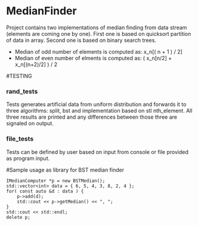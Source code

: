 # MedianFinder
Project contains two implementations of median finding from data stream (elements are coming one by one).
First one is based on quicksort partition of data in array.
Second one is based on binary search trees.

* Median of odd number of elements is computed as: x_n[( n + 1 ) / 2] 
* Median of even number of elments is computed as: ( x_n[n/2] + x_n[(n+2)/2] ) / 2

#TESTING
### rand_tests 
Tests generates artificial data from uniform distribution and forwards it to three algorithms: split, bst and implementation based on stl nth_element. All three results are printed and any differences between those three are signaled on output.

### file_tests 
Tests can be defined by user based on input from console or file provided as program input.

#Sample usage as library for BST median finder
```
IMedianComputer *p = new BSTMedian();
std::vector<int> data = { 6, 5, 4, 3, 8, 2, 4 };
for( const auto &d : data ) {
	p->add(d);
	std::cout << p->getMedian() << ", ";
}
std::cout << std::endl;
delete p;
```

